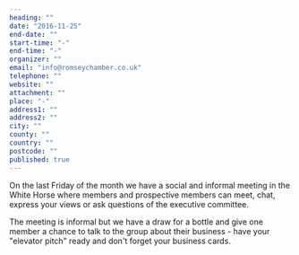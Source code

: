 ```yaml
---
heading: ""
date: "2016-11-25"
end-date: ""
start-time: "-"
end-time: "-"
organizer: ""
email: "info@romseychamber.co.uk"
telephone: ""
website: ""
attachment: ""
place: "-"
address1: ""
address2: ""
city: ""
county: ""
country: ""
postcode: ""
published: true
---
```



On the last Friday of the month we have a social and informal meeting in the White Horse where members and prospective members can meet, chat, express your views or ask questions of the executive committee.

The meeting is informal but we have a draw for a bottle and give one member a chance to talk to the group about their business - have your "elevator pitch" ready and don't forget your business cards.
